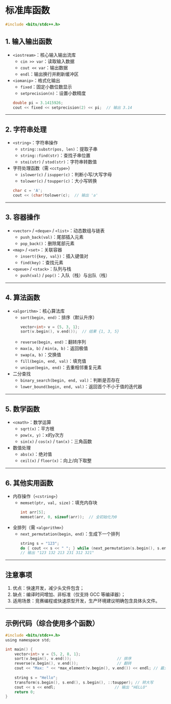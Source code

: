 # 标准库函数
```c
#include <bits/stdc++.h>
```
## 1. 输入输出函数
- `<iostream>`：核心输入输出流库
  - `cin >> var`：读取输入数据
  - `cout << var`：输出数据
  - `endl`：输出换行并刷新缓冲区
- `<iomanip>`：格式化输出
  - `fixed`：固定小数位数显示
  - `setprecision(n)`：设置小数精度
  ```c
  double pi = 3.1415926;
  cout << fixed << setprecision(2) << pi;  // 输出 3.14
  ```

---

## 2. 字符串处理
- `<string>`：字符串操作
  - `string::substr(pos, len)`：提取子串
  - `string::find(str)`：查找子串位置
  - `stoi(str)` / `stod(str)`：字符串转数值
- 字符处理函数（需 `<cctype>`）
  - `islower(c)` / `isupper(c)`：判断小写/大写字母
  - `tolower(c)` / `toupper(c)`：大小写转换
  ```c
  char c = 'A';
  cout << (char)tolower(c);  // 输出 'a'
  ```

---

## 3. 容器操作
- `<vector>` / `<deque>` / `<list>`：动态数组与链表
  - `push_back(val)`：尾部插入元素
  - `pop_back()`：删除尾部元素
- `<map>` / `<set>`：关联容器
  - `insert({key, val})`：插入键值对
  - `find(key)`：查找元素
- `<queue>` / `<stack>`：队列与栈
  - `push(val)` / `pop()`：入队（栈）与出队（栈）

---

## 4. 算法函数
- `<algorithm>`：核心算法库
  - `sort(begin, end)`：排序（默认升序）
    ```c
    vector<int> v = {5, 3, 1};
    sort(v.begin(), v.end());  // 结果 {1, 3, 5}
    ```
  - `reverse(begin, end)`：翻转序列
  - `max(a, b)` / `min(a, b)`：返回极值
  - `swap(a, b)`：交换值
  - `fill(begin, end, val)`：填充值
  - `unique(begin, end)`：去重相邻重复元素
- 二分查找
  - `binary_search(begin, end, val)`：判断是否存在
  - `lower_bound(begin, end, val)`：返回首个不小于值的迭代器

---

## 5. 数学函数
- `<cmath>`：数学运算
  - `sqrt(x)`：平方根
  - `pow(x, y)`：x的y次方
  - `sin(x)` / `cos(x)` / `tan(x)`：三角函数
- 数值处理
  - `abs(x)`：绝对值
  - `ceil(x)` / `floor(x)`：向上/向下取整

---

## 6. 其他实用函数
- 内存操作（`<cstring>`）
  - `memset(ptr, val, size)`：填充内存块
    ```c
    int arr[5];
    memset(arr, 0, sizeof(arr));  // 全初始化为0
    ```
- 全排列（需 `<algorithm>`）
  - `next_permutation(begin, end)`：生成下一个排列
    ```c
    string s = "123";
    do { cout << s << " "; } while (next_permutation(s.begin(), s.end()));
    // 输出 "123 132 213 231 312 321"
    ```

---

## 注意事项
1. 优点：快速开发，减少头文件包含；
2. 缺点：编译时间增加、非标准（仅支持 GCC 等编译器）；
3. 适用场景：竞赛编程或快速原型开发，生产环境建议明确包含具体头文件。

---

## 示例代码（综合使用多个函数）
```c
#include <bits/stdc++.h>
using namespace std;

int main() {
    vector<int> v = {5, 2, 8, 1};
    sort(v.begin(), v.end());                    // 排序
    reverse(v.begin(), v.end());                 // 翻转
    cout << "Max: " << *max_element(v.begin(), v.end()) << endl; // 最大值
    
    string s = "Hello";
    transform(s.begin(), s.end(), s.begin(), ::toupper); // 转大写
    cout << s << endl;                          // 输出 "HELLO"
    return 0;
}
```